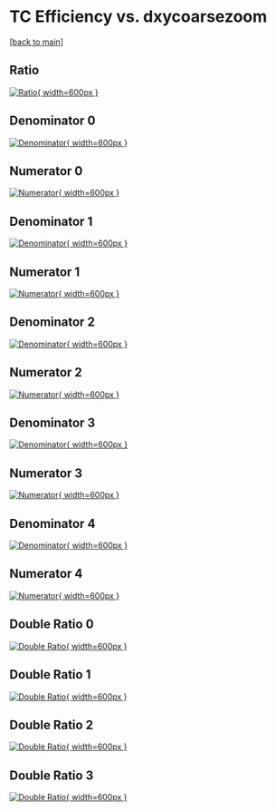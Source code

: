 # TC Efficiency vs. dxycoarsezoom

[[back to main](./)]



## Ratio

[![Ratio](../mtv/var/TC_vtr_211_0_eff_dxycoarsezoom.png){ width=600px }](../mtv/var/TC_vtr_211_0_eff_dxycoarsezoom.pdf)

## Denominator 0

[![Denominator](../mtv/den/TC_vtr_211_0_eff_dxycoarsezoom_den0.png){ width=600px }](../mtv/den/TC_vtr_211_0_eff_dxycoarsezoom_den0.pdf)

## Numerator 0

[![Numerator](../mtv/num/TC_vtr_211_0_eff_dxycoarsezoom_num0.png){ width=600px }](../mtv/num/TC_vtr_211_0_eff_dxycoarsezoom_num0.pdf)

## Denominator 1

[![Denominator](../mtv/den/TC_vtr_211_0_eff_dxycoarsezoom_den1.png){ width=600px }](../mtv/den/TC_vtr_211_0_eff_dxycoarsezoom_den1.pdf)

## Numerator 1

[![Numerator](../mtv/num/TC_vtr_211_0_eff_dxycoarsezoom_num1.png){ width=600px }](../mtv/num/TC_vtr_211_0_eff_dxycoarsezoom_num1.pdf)

## Denominator 2

[![Denominator](../mtv/den/TC_vtr_211_0_eff_dxycoarsezoom_den2.png){ width=600px }](../mtv/den/TC_vtr_211_0_eff_dxycoarsezoom_den2.pdf)

## Numerator 2

[![Numerator](../mtv/num/TC_vtr_211_0_eff_dxycoarsezoom_num2.png){ width=600px }](../mtv/num/TC_vtr_211_0_eff_dxycoarsezoom_num2.pdf)

## Denominator 3

[![Denominator](../mtv/den/TC_vtr_211_0_eff_dxycoarsezoom_den3.png){ width=600px }](../mtv/den/TC_vtr_211_0_eff_dxycoarsezoom_den3.pdf)

## Numerator 3

[![Numerator](../mtv/num/TC_vtr_211_0_eff_dxycoarsezoom_num3.png){ width=600px }](../mtv/num/TC_vtr_211_0_eff_dxycoarsezoom_num3.pdf)

## Denominator 4

[![Denominator](../mtv/den/TC_vtr_211_0_eff_dxycoarsezoom_den4.png){ width=600px }](../mtv/den/TC_vtr_211_0_eff_dxycoarsezoom_den4.pdf)

## Numerator 4

[![Numerator](../mtv/num/TC_vtr_211_0_eff_dxycoarsezoom_num4.png){ width=600px }](../mtv/num/TC_vtr_211_0_eff_dxycoarsezoom_num4.pdf)

## Double Ratio 0

[![Double Ratio](../mtv/ratio/TC_vtr_211_0_eff_dxycoarsezoom_ratio0.png){ width=600px }](../mtv/ratio/TC_vtr_211_0_eff_dxycoarsezoom_ratio0.pdf)

## Double Ratio 1

[![Double Ratio](../mtv/ratio/TC_vtr_211_0_eff_dxycoarsezoom_ratio1.png){ width=600px }](../mtv/ratio/TC_vtr_211_0_eff_dxycoarsezoom_ratio1.pdf)

## Double Ratio 2

[![Double Ratio](../mtv/ratio/TC_vtr_211_0_eff_dxycoarsezoom_ratio2.png){ width=600px }](../mtv/ratio/TC_vtr_211_0_eff_dxycoarsezoom_ratio2.pdf)

## Double Ratio 3

[![Double Ratio](../mtv/ratio/TC_vtr_211_0_eff_dxycoarsezoom_ratio3.png){ width=600px }](../mtv/ratio/TC_vtr_211_0_eff_dxycoarsezoom_ratio3.pdf)

